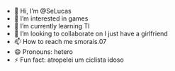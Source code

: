 - 👋 Hi, I’m @SeLucas
- 👀 I’m interested in games
- 🌱 I’m currently learning TI
- 💞️ I’m looking to collaborate on I just have a girlfriend
- 📫 How to reach me smorais.07
- 😄 Pronouns: hetero
- ⚡ Fun fact: atropelei um ciclista idoso

<!---
SeLucas/SeLucas is a ✨ special ✨ repository because its `README.md` (this file) appears on your GitHub profile.
You can click the Preview link to take a look at your changes.
--->

